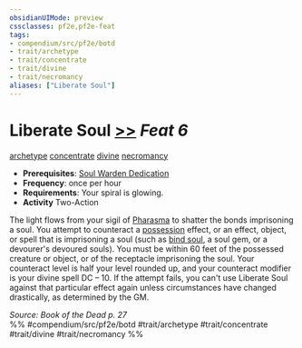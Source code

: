 ```yaml
---
obsidianUIMode: preview
cssclasses: pf2e,pf2e-feat
tags:
- compendium/src/pf2e/botd
- trait/archetype
- trait/concentrate
- trait/divine
- trait/necromancy
aliases: ["Liberate Soul"]
---
```

# Liberate Soul  [>>](rules/core-rulebook/chapter-9-playing-the-game.md#Actions "Two-Action") *Feat 6*  
[archetype](rules/traits/archetype.md "Archetype Feat Trait")  [concentrate](rules/traits/concentrate.md "Concentrate Action & Ability Trait")  [divine](rules/traits/divine.md "Divine Tradition Trait")  [necromancy](rules/traits/necromancy.md "Necromancy School Trait")  

- **Prerequisites**: [Soul Warden Dedication](compendium/feats/soul-warden-dedication-botd.md)
- **Frequency**: once per hour
- **Requirements**: Your spiral is glowing.
- **Activity** Two-Action

The light flows from your sigil of [Pharasma](compendium/setting/deities/pharasma.md) to shatter the bonds imprisoning a soul. You attempt to counteract a [possession](rules/traits/possession.md "Possession Effect Trait") effect, or an effect, object, or spell that is imprisoning a soul (such as [bind soul](compendium/spells/bind-soul.md), a soul gem, or a devourer's devoured souls). You must be within 60 feet of the possessed creature or object, or of the receptacle imprisoning the soul. Your counteract level is half your level rounded up, and your counteract modifier is your divine spell DC – 10. If the attempt fails, you can't use Liberate Soul against that particular effect again unless circumstances have changed drastically, as determined by the GM.

*Source: Book of the Dead p. 27*  
%% #compendium/src/pf2e/botd #trait/archetype #trait/concentrate #trait/divine #trait/necromancy %%